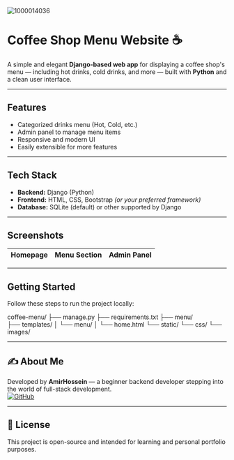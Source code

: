 ![1000014036](https://github.com/user-attachments/assets/b1fe2338-8e66-4ef1-a1f3-a620f93337aa)
# Coffee Shop Menu Website ☕️

A simple and elegant **Django-based web app** for displaying a coffee shop's menu — including hot drinks, cold drinks, and more — built with **Python** and a clean user interface.

---

## Features

- Categorized drinks menu (Hot, Cold, etc.)
- Admin panel to manage menu items
- Responsive and modern UI
- Easily extensible for more features

---

## Tech Stack

- **Backend:** Django (Python)
- **Frontend:** HTML, CSS, Bootstrap *(or your preferred framework)*
- **Database:** SQLite (default) or other supported by Django

---

## Screenshots

| Homepage | Menu Section | Admin Panel |
|----------|--------------|--------------|

---

## Getting Started

Follow these steps to run the project locally:

coffee-menu/
├── manage.py
├── requirements.txt
├── menu/                
├── templates/
│   └── menu/
│       └── home.html
└── static/
    └── css/
    └── images/
    
----------------

## ✍️ About Me
Developed by **AmirHossein** — a beginner backend developer stepping into the world of full-stack development.  
[![GitHub](https://img.shields.io/badge/GitHub-Profile-black)](https://github.com/AmirHossein2020?tab=repositories)

---

## 📜 License
This project is open-source and intended for learning and personal portfolio purposes.
